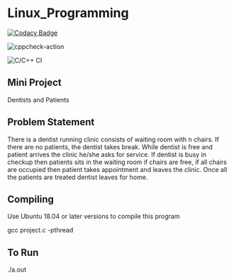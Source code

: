 # Linux_Programming

[![Codacy Badge](https://api.codacy.com/project/badge/Grade/05f8d14c09ba43f8be77937998e8af1b)](https://app.codacy.com/manual/99002678/Linux_Programming?utm_source=github.com&utm_medium=referral&utm_content=99002678/Linux_Programming&utm_campaign=Badge_Grade_Settings)

![cppcheck-action](https://github.com/99002678/Linux_Programming/workflows/cppcheck-action/badge.svg)

![C/C++ CI](https://github.com/99002678/Linux_Programming/workflows/C/C++%20CI/badge.svg?branch=master)

## Mini Project
Dentists and Patients

## Problem Statement

There is a dentist running clinic consists of waiting room with n chairs. If there are no patients, the dentist takes break. While dentist is free and patient arrives the clinic he/she asks for service. If dentist is busy in checkup then patients sits in the waiting room if chairs are free, if all chairs are occupied then patient takes appointment and leaves the clinic. Once all the patients are treated dentist leaves for home.

## Compiling

 Use Ubuntu 18.04 or later versions to compile this program
 
 gcc project.c -pthread
 
 ## To Run
 
 ./a.out






